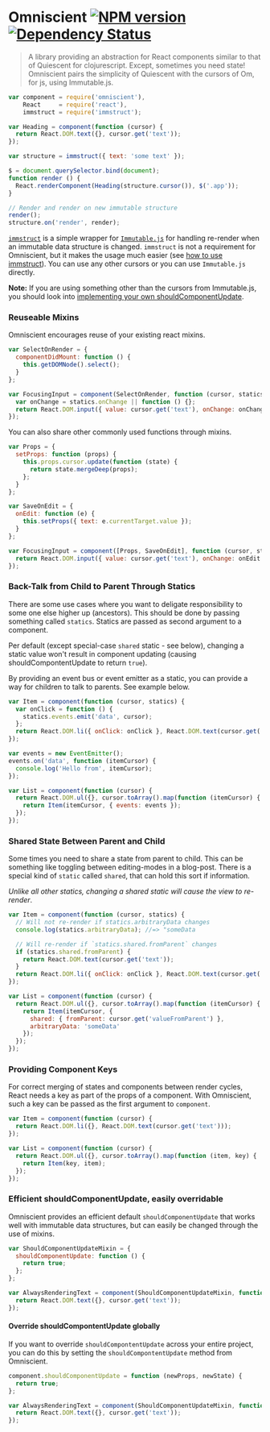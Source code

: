 Omniscient [![NPM version][npm-image]][npm-url] [![Dependency Status][depstat-image]][depstat-url]
=========

> A library providing an abstraction for React components similar to that of Quiescent for clojurescript. Except, sometimes you need state! Omniscient pairs the simplicity of Quiescent with the cursors of Om, for js, using Immutable.js.

```js
var component = require('omniscient'),
    React     = require('react'),
    immstruct = require('immstruct');

var Heading = component(function (cursor) {
  return React.DOM.text({}, cursor.get('text'));
});

var structure = immstruct({ text: 'some text' });

$ = document.querySelector.bind(document);
function render () {
  React.renderComponent(Heading(structure.cursor()), $('.app'));
}

// Render and render on new immutable structure
render();
structure.on('render', render);
```

[`immstruct`](https://github.com/mikaelbr/immstruct) is a simple
wrapper for [`Immutable.js`](https://github.com/facebook/immutable-js)
for handling re-render when an immutable data structure is changed.
`immstruct` is not a requirement for Omniscient, but it makes
the usage much easier (see [how to use immstruct](https://github.com/mikaelbr/immstruct/blob/master/README.md)).
You can use any other cursors or you can use `Immutable.js` directly.


**Note:** If you are using something other than the cursors from Immutable.js,
you should look into [implementing your own shouldComponentUpdate](#efficient-shouldcomponentupdate-easily-overridable).

### Reuseable Mixins

Omniscient encourages reuse of your existing react mixins.

```js
var SelectOnRender = {
  componentDidMount: function () {
    this.getDOMNode().select();
  }
};

var FocusingInput = component(SelectOnRender, function (cursor, statics) {
  var onChange = statics.onChange || function () {};
  return React.DOM.input({ value: cursor.get('text'), onChange: onChange });
});
```

You can also share other commonly used functions through mixins.

```js
var Props = {
  setProps: function (props) {
    this.props.cursor.update(function (state) {
      return state.mergeDeep(props);
    };
  }
};

var SaveOnEdit = {
  onEdit: function (e) {
    this.setProps({ text: e.currentTarget.value });
  }
};

var FocusingInput = component([Props, SaveOnEdit], function (cursor, statics) {
  return React.DOM.input({ value: cursor.get('text'), onChange: onEdit });
});
```

### Back-Talk from Child to Parent Through Statics

There are some use cases where you want to deligate responsibility to some
one else higher up (ancestors). This should be done by passing something
called `statics`. Statics are passed as second argument to a component.

Per default (except special-case `shared` static - see below), changing
a static value won't result in component updating (causing shouldCompontentUpdate
to return `true`).

By providing an event bus or event emitter as a static, you can provide
a way for children to talk to parents. See example below.

```js
var Item = component(function (cursor, statics) {
  var onClick = function () {
    statics.events.emit('data', cursor);
  };
  return React.DOM.li({ onClick: onClick }, React.DOM.text(cursor.get('text')));
});

var events = new EventEmitter();
events.on('data', function (itemCursor) {
  console.log('Hello from', itemCursor);
});

var List = component(function (cursor) {
  return React.DOM.ul({}, cursor.toArray().map(function (itemCursor) {
    return Item(itemCursor, { events: events });
  });
});
```

### Shared State Between Parent and Child

Some times you need to share a state from parent to child. This can be something
like toggling between editing-modes in a blog-post. There is a special kind
of `static` called `shared`, that can hold this sort if information.

*Unlike all other statics, changing a shared static will cause the view to re-render*.

```js
var Item = component(function (cursor, statics) {
  // Will not re-render if statics.arbitraryData changes
  console.log(statics.arbitraryData); //=> "someData

  // Will re-render if `statics.shared.fromParent` changes
  if (statics.shared.fromParent) {
    return React.DOM.text(cursor.get('text'));
  }
  return React.DOM.li({ onClick: onClick }, React.DOM.text(cursor.get('text')));
});

var List = component(function (cursor) {
  return React.DOM.ul({}, cursor.toArray().map(function (itemCursor) {
    return Item(itemCursor, {
      shared: { fromParent: cursor.get('valueFromParent') },
      arbitraryData: 'someData'
    });
  });
});
```

### Providing Component Keys

For correct merging of states and components between render cycles, React needs a key as part of the props of a component. With Omniscient, such a key can be passed as the first argument to `component`.

```js
var Item = component(function (cursor) {
  return React.DOM.li({}, React.DOM.text(cursor.get('text')));
});

var List = component(function (cursor) {
  return React.DOM.ul({}, cursor.toArray().map(function (item, key) {
    return Item(key, item);
  });
});
```

### Efficient shouldComponentUpdate, easily overridable

Omniscient provides an efficient default `shouldComponentUpdate` that works well with immutable data structures, but can easily be changed through the use of mixins.

```js
var ShouldComponentUpdateMixin = {
  shouldComponentUpdate: function () {
    return true;
  };
};

var AlwaysRenderingText = component(ShouldComponentUpdateMixin, function (cursor) {
  return React.DOM.text({}, cursor.get('text'));
});
```

#### Override shouldCompontentUpdate globally

If you want to override `shouldCompontentUpdate` across your entire
project, you can do this by setting the `shouldCompontentUpdate` method
from Omniscient.

```js
component.shouldComponentUpdate = function (newProps, newState) {
  return true;
};

var AlwaysRenderingText = component(ShouldComponentUpdateMixin, function (cursor) {
  return React.DOM.text({}, cursor.get('text'));
});
```


[npm-url]: https://npmjs.org/package/omniscient
[npm-image]: http://img.shields.io/npm/v/omniscient.svg?style=flat

[depstat-url]: https://gemnasium.com/torgeir/omniscient
[depstat-image]: http://img.shields.io/gemnasium/torgeir/omniscient.svg?style=flat
